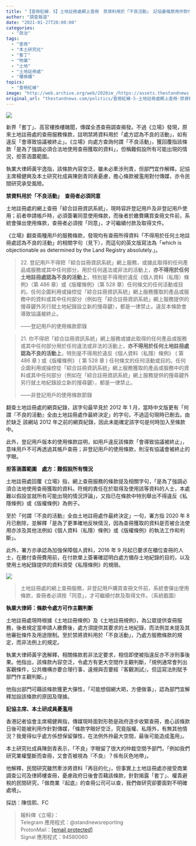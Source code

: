 ```yaml
---
title: "【查冊紅線．5】土地註冊處網上查冊　禁資料用於「不良活動」　記協憂條款用作對付傳媒"
author: "調查報道"
date: "2021-01-27T20:00:00"
categories:
  - "政治"
tags:
  - "查冊"
  - "本土研究社"
  - "套丁"
  - "物業"
  - "土地"
  - "土地註冊處"
  - "樓換樓"
topics:
  - "查冊紅線"
image: "http://web.archive.org/web/2020im_/https://assets.thestandnews.com/media/photos/20200127-1620copy_mKCpz_gXoyb11.png"
original_url: "thestandnews.com/politics/查冊紅線-5-土地註冊處網上查冊-禁資料用於-不良活動-記協憂條款用作對付傳媒"
---
```

![](http://web.archive.org/web/2020im_/https://assets.thestandnews.com/media/photos/20200127-1620copy_mKCpz_gXoyb11.png)

新界「套丁」、高官樓換樓醜聞，傳媒全憑查冊調查揭發。不過《立場》發現，原來土地註冊處的查冊服務條款，註明禁將資料用於「處方認為不良的活動」，如有違反「會導致協議被終止」。《立場》向處方查詢何謂「不良活動」，獲回覆指該條款「是為了強調必須合法地使用查冊獲取的資料」，但稱難假設所有可能出現的情況，拒答涵蓋範圍。

執業大律師黃宇逸指，該條款內容空泛，雖未必牽涉刑責，但部門宜作解釋。記協主席楊健興及本土研究社成員陳劍青同表憂慮，擔心條款被濫用對付傳媒，亦令民間研究承受風險。

**禁資料用於「不良活動」　查冊者必須同意**

土地註冊處的網上查冊「綜合註冊資訊系統」，現時容許登記用戶及非登記用戶使用；前者申請帳戶時，必須簽署同意使用條款，而後者於繳費購買查冊文件前，系統會彈出使用條款，查冊者必須按「同意」，才可繼續付款及取得文件。

《立場》翻查兩種用戶的服務條款，發現均有查冊所得資料「不得用於任何土地註冊處認為不良的活動」的相關字句（見下），而這句的英文版寫法為「which is objectionable as determined by the Land Registry absolutely.」。

> 22\. 登記用戶不得把「綜合註冊資訊系統」網上服務，或據此取得的任何產品或服務或其中任何部分，用於任何違法或非法的活動上，**亦不得用於任何土地註冊處認為不良的活動上**，特別是不得用於違反《個人資料（私隱）條例》（第 486 章）或《版權條例》（第 528 章）任何條文的任何活動或目的。任何企圖利用或操控從「綜合註冊資訊系統」網上服務獲取的產品或服務中的資料或其中任何部分（例如在「綜合註冊資訊系統」網上服務提供的搜尋鍵外另行就土地紀錄設立新的搜尋鍵），都是一律禁止。違反本條款會導致協議被終止。
> 
> ——登記用戶的使用條款節錄

> 21\. 你不得把「綜合註冊資訊系統」網上服務或據此取得的任何產品或服務或其中任何部分用於任何違法或非法的活動上，**亦不得用於任何土地註冊處認為不良的活動上**，特別是不得用於違反《個人資料（私隱）條例》 ( 第 486 章 ) 或《版權條例》 ( 第 528 章 ) 任何條文的任何活動或目的。任何企圖利用或操控從「綜合註冊資訊系統」網上服務獲取的產品或服務中的資料或其中任何部分（例如在「綜合註冊資訊系統」網上服務提供的搜尋鍵外另行就土地紀錄設立新的搜尋鍵），都是一律禁止。
> 
> ——非登記用戶的使用條款節錄

翻查土地註冊處的網頁紀錄，該字句最早見於 2012 年 1 月，當時中文版更有「何謂『不良的活動』全由土地註冊處作最終決定」的字句，不過這句現時已刪去。由於缺乏 該網站 2012 年之前的網頁紀錄，因此未能確定該字句是何時加入至條款中。

此外，登記用戶版本的使用條款註明，如用戶違反該條款「會導致協議被終止」，意味用戶不可再透過其帳戶查冊；非登記用戶的使用條款，則沒有協議會被終止的字眼。

**拒答涵蓋範圍　處方：難假設所有情況**

土地註冊處回覆《立場》指，網上查冊服務的條款提及相關字句，「是為了強調必須合法地使用查冊獲取的資料。符規的責任在於取得及使用該等資料的人士，本處難以假設並就所有可能出現的情況評論」，又指已在條款中特別舉出不得違反《私隱條例》或《版權條例》為例子。

至於「何謂『不良的活動』全由土地註冊處作最終決定」一句，署方指 2020 年 8 月已刪除，並解釋「是為了更準確地反映情況，因為查冊獲取的資料是否被合法使用亦涉及其他法例如《個人資料（私隱）條例》或《版權條例》的執法工作和判斷」。

此外，署方亦承認為加強保障個人資料，2016 年 9 月起已要求在櫃位查冊的人士，在繳付查冊費用前，在付款單上簽署確認明白處方備存土地紀錄的目的，以及使用土地紀錄提供的資料須受《私隱條例》的規限。

![](http://web.archive.org/web/2020im_/https://assets.thestandnews.com/media/photos/345_ObpaH_EcECeiq.png)
> 土地註冊處的網上查冊服務，非登記用戶購買查冊文件前，系統會彈出使用條款，查冊者必須按「同意」，才可繼續付款及取得文件。（系統截圖）

**執業大律師：條款令處方可作主觀判斷**

土地註冊處現時根據《土地註冊條例》及《土地註冊規例》，為公眾提供查冊服務，後者規定當申請人繳費後，處方須提供其要求的土地紀錄，而法例並未提及其他審批條件及用途限制。至於禁將資料用於「不良活動」，乃處方服務條款的規定，而非法例上的規定。

執業大律師黃宇逸解釋，相關條款若非法定要求，相信即使被指違反亦不涉刑事後果。他指出，該條款內容空泛，令處方有更大空間作主觀判斷，「規例通常會列出客觀條件，公共機構亦要合理行事，違規與否要經『客觀測試』，但這寫法則賦予部門作主觀判斷。」

他指出部門可藉該條款獲更大彈性，「可能想個網大啲，方便做事」，認為部門宜解釋加設該條款的原因及理據。

**記協主席、本土研成員憂濫用**

香港記者協會主席楊健興指，傳媒現時面對形勢是政府逐步收緊查冊，擔心該條款日後可能被利用作針對傳媒，「條款字眼好空泛，究竟版權、私隱外，有無其他情況？我覺得似乎處方係想保留彈性，在法例外拎最大空間，最後可能造成濫用」。

本土研究社成員陳劍青表示，「不良」字眼留了很大的仲裁空間予部門，「例如我們研究業權壟斷而查冊，又會否被視為『不良』？係有灰色地帶」。

他解釋，民間研究雖然牽涉將資料「再目的化」，但事實上土地註冊處亦接受商業調查公司及律師樓查冊，憂慮政府日後會否藉該條款，針對揭露「套丁」、權貴避稅的民間研究，「做商業『起底』的查冊公司可以查，我們做研究卻要面對不明確處境」。

採訪：陳信熙、FC

> 報料俾《立場》：  
> Telegram 應用程式：@standnewsreporting  
> ProtonMail：[\[email protected\]](/web/20210929011830/https://www.thestandnews.com/cdn-cgi/l/email-protection)  
> Signal 應用程式：94580060